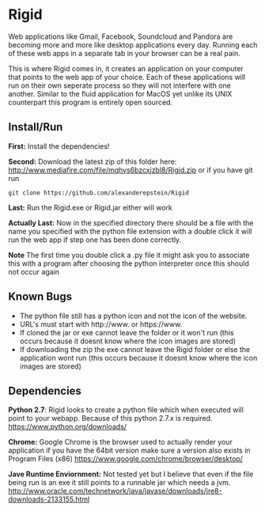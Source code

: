 # Rigid


Web applications like Gmail, Facebook, Soundcloud and Pandora are becoming more and more like desktop applications every day. Running each of these web apps in a separate tab in your browser can be a real pain.

This is where Rigid comes in, it creates an application on your computer that points to the web app of your choice. Each of these applications will run on their own seperate process so they will not interfere with one another. Similar to the fluid application for MacOS yet unlike its UNIX counterpart this program is entirely open sourced.

## Install/Run
**First:** Install the dependencies!

**Second:** Download the latest zip of this folder here: http://www.mediafire.com/file/mqhys6bzcxjzbl8/Rigid.zip or if you have git run 
    
    git clone https://github.com/alexanderepstein/Rigid
  
  **Last:** Run the Rigid.exe or Rigid.jar either will work
  
  **Actually Last:** Now in the specified directory there should be a file with the name you specified with the python file extension with a double click it will run the web app if step one has been done correctly. 
  
  **Note** The first time you double click a .py file it might ask you to associate this with a program after choosing the python interpreter once this should not occur again 

## Known Bugs
 * The python file still has a python icon and not the icon of the website.
 * URL's must start with http://www. or https://www.
 * If cloned the jar or exe cannot leave the folder or it won't run (this occurs because it doesnt know where the icon images are stored)
 * If downloading the zip the exe cannot leave the Rigid folder or else the application wont run (this occurs because it doesnt know where the icon images are stored)
 

    
## Dependencies
**Python 2.7**: Rigid looks to create a python file which when executed will point to your webapp. Because of this python 2.7.x is required. https://www.python.org/downloads/

**Chrome:** Google Chrome is the browser used to actually render your application if you have the 64bit version make sure a  version also exists in Program Files (x86) https://www.google.com/chrome/browser/desktop/

**Jave Runtime Enviornment:** Not tested yet but I believe that even if the file being run is an exe it still points to a runnable jar which needs a jvm. http://www.oracle.com/technetwork/java/javase/downloads/jre8-downloads-2133155.html
